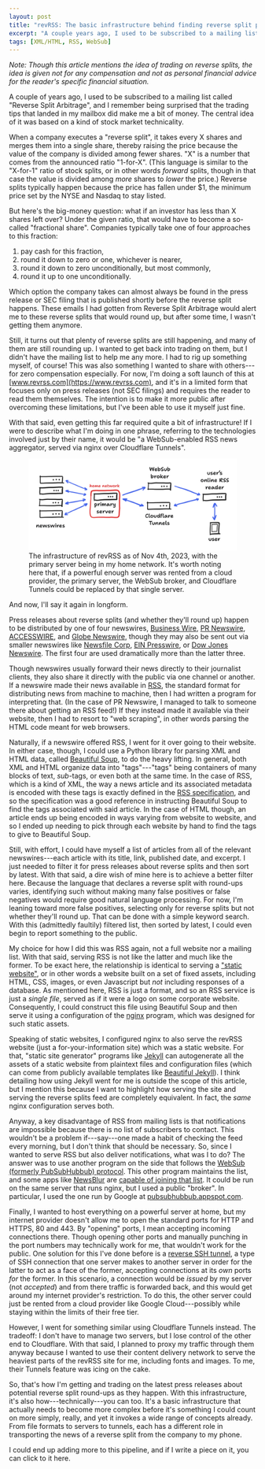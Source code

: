 ```yaml
---
layout: post
title: "revRSS: The basic infrastructure behind finding reverse split press releases and trading on them"
excerpt: "A couple years ago, I used to be subscribed to a mailing list called \"Reverse Split Arbitrage\", and I remember being surprised that the trading tips that landed in my inbox really did make me a bit of money. The central idea of it was based on a stock market technicality."
tags: [XML/HTML, RSS, WebSub]
---
```


*Note: Though this article mentions the idea of trading on reverse splits, the idea is given not for any compensation and not as personal financial advice for the reader's specific financial situation.*

A couple of years ago, I used to be subscribed to a mailing list called "Reverse Split Arbitrage", and I remember being surprised that the trading tips that landed in my mailbox did make me a bit of money. The central idea of it was based on a kind of stock market technicality.

When a company executes a "reverse split", it takes every X shares and merges them into a single share, thereby raising the price because the value of the company is divided among fewer shares. "X" is a number that comes from the announced ratio "1-for-X". (This language is similar to the "X-for-1" ratio of stock splits, or in other words *forward* splits, though in that case the value is divided among *more* shares to *lower* the price.) Reverse splits typically happen because the price has fallen under $1, the minimum price set by the NYSE and Nasdaq to stay listed.

But here's the big-money question: what if an investor has less than X shares left over? Under the given ratio, that would have to become a so-called "fractional share". Companies typically take one of four approaches to this fraction:

1. pay cash for this fraction, 
2. round it down to zero or one, whichever is nearer, 
3. round it down to zero unconditionally, but most commonly, 
4. round it up to one unconditionally.

Which option the company takes can almost always be found in the press release or SEC filing that is published shortly before the reverse split happens. These emails I had gotten from Reverse Split Arbitrage would alert me to these reverse splits that would round up, but after some time, I wasn't getting them anymore.

Still, it turns out that plenty of reverse splits are still happening, and many of them are still rounding up. I wanted to get back into trading on them, but I didn't have the mailing list to help me any more. I had to rig up something myself, of course! This was also something I wanted to share with others---for zero compensation especially. For now, I'm doing a soft launch of this at [www.revrss.com](https://www.revrss.com), and it's in a limited form that focuses only on press releases (not SEC filings) and requires the reader to read them themselves. The intention is to make it more public after overcoming these limitations, but I've been able to use it myself just fine.

With that said, even getting this far required quite a bit of infrastructure! If I were to describe what I'm doing in one phrase, referring to the technologies involved just by their name, it would be "a WebSub-enabled RSS news aggregator, served via nginx over Cloudflare Tunnels".

<figure>
<img src="/images/2023-11-04/figure1.png" alt="diagram showing infrastructure of revRSS project as of Nov 4th, 2023, consisting of a primary server interacting with newswires and using Cloudflares Tunnels as its public face, while at the same time a user can be notified by their online RSS reader via a WebSub broker. primary server circled in red to show that it is within my home network"/>
<figcaption>The infrastructure of revRSS as of Nov 4th, 2023, with the primary server being in my home network. It's worth noting here that, if a powerful enough server was rented from a cloud provider, the primary server, the WebSub broker, and Cloudflare Tunnels could be replaced by that single server.</figcaption>
</figure>

And now, I'll say it again in longform.

Press releases about reverse splits (and whether they'll round up) happen to be distributed by one of four newswires, [Business Wire](https://www.businesswire.com), [PR Newswire](https://www.prnewswire.com), [ACCESSWIRE](https://www.accesswire.com), and [Globe Newswire](https://www.globenewswire.com), though they may also be sent out via smaller newswires like [Newsfile Corp](https://www.newsfilecorp.com), [EIN Presswire](https://www.einpresswire.com), or [Dow Jones Newswire](https://www.dowjones.com/professional/newswires/). The first four are used dramatically more than the latter three.

Though newswires usually forward their news directly to their journalist clients, they also share it directly with the public via one channel or another. If a newswire made their news available in [RSS](https://en.wikipedia.org/wiki/RSS), the standard format for distributing news from machine to machine, then I had written a program for interpreting that. (In the case of PR Newswire, I managed to talk to someone there about getting an RSS feed!) If they instead made it available via their website, then I had to resort to "web scraping", in other words parsing the HTML code meant for web browsers.

Naturally, if a newswire offered RSS, I went for it over going to their website. In either case, though, I could use a Python library for parsing XML and HTML data, called [Beautiful Soup](https://www.crummy.com/software/BeautifulSoup/bs4/doc/), to do the heavy lifting. In general, both XML and HTML organize data into "tags"---"tags" being containers of many blocks of text, *sub*-tags, or even both at the same time. In the case of RSS, which is a kind of XML, the way a news article and its associated metadata is encoded with these tags is exactly defined in the [RSS specification](https://www.rssboard.org/rss-specification/), and so the specification was a good reference in instructing Beautiful Soup to find the tags associated with said article. In the case of HTML though, an article ends up being encoded in ways varying from website to website, and so I ended up needing to pick through each website by hand to find the tags to give to Beautiful Soup.

Still, with effort, I could have myself a list of articles from all of the relevant newswires---each article with its title, link, published date, and excerpt. I just needed to filter it for press releases about reverse splits and then sort by latest. With that said, a dire wish of mine here is to achieve a better filter here. Because the language that declares a reverse split with round-ups varies, identifying such without making many false positives or false negatives would require good natural language processing. For now, I'm leaning toward more false positives, selecting only for reverse splits but not whether they'll round up. That can be done with a simple keyword search. With this (admittedly faultily) filtered list, then sorted by latest, I could even begin to report something to the public.

My choice for how I did this was RSS again, not a full website nor a mailing list. With that said, serving RSS is not like the latter and much like the former. To be exact here, the relationship is identical to serving a ["static website"](https://en.wikipedia.org/wiki/Static_web_page), or in other words a website built on a set of fixed assets, including HTML, CSS, images, or even Javascript but *not* including responses of a database. As mentioned here, RSS is just a format, and so an RSS service is just a *single file*, served as if it were a logo on some corporate website. Consequently, I could construct this file using Beautiful Soup and then serve it using a configuration of the [nginx](https://en.wikipedia.org/wiki/Nginx) program, which was designed for such static assets.

Speaking of static websites, I configured nginx to also serve the revRSS website (just a for-your-information site) which was a static website. For that, "static site generator" programs like [Jekyll](https://jekyllrb.com) can autogenerate all the assets of a static website from plaintext files and configuration files (which can come from publicly available templates like [Beautiful Jekyll](https://beautifuljekyll.com)). I think detailing how using Jekyll went for me is outside the scope of this article, but I mention this because I want to highlight how serving the site and serving the reverse splits feed are completely equivalent. In fact, the *same* nginx configuration serves both.

Anyway, a key disadvantage of RSS from mailing lists is that notifications are impossible because there is no list of subscribers to contact. This wouldn't be a problem if---say---one made a habit of checking the feed every morning, but I don't think that should be necessary. So, since I wanted to serve RSS but also deliver notifications, what was I to do? The answer was to use another program on the side that follows the [WebSub (formerly PubSubHubbub) protocol](https://en.wikipedia.org/wiki/WebSub). This other program maintains the list, and some apps like [NewsBlur](https://en.wikipedia.org/wiki/NewsBlur) are [capable of joining that list](https://blog.newsblur.com/2012/04/02/building-real-time-feed-updates-for-newsblur/). It could be run on the same server that runs nginx, but I used a public "broker". In particular, I used the one run by Google at [pubsubhubbub.appspot.com](https://pubsubhubbub.appspot.com/).

Finally, I wanted to host everything on a powerful server at home, but my internet provider doesn't allow me to open the standard ports for HTTP and HTTPS, 80 and 443. By "opening" ports, I mean accepting incoming connections there. Though opening other ports and manually punching in the port numbers may technically work for me, that wouldn't work for the public. One solution for this I've done before is a [reverse SSH tunnel](https://unix.stackexchange.com/questions/46235/how-does-reverse-ssh-tunneling-work), a type of SSH connection that one server makes to another server in order for the latter to act as a face of the former, accepting connections at its *own* ports *for* the former. In this scenario, a connection would be *issued* by my server (not *accepted*) and from there traffic is forwarded back, and this would get around my internet provider's restriction. To do this, the other server could just be rented from a cloud provider like Google Cloud---possibly while staying within the limits of their free tier.

However, I went for something similar using Cloudflare Tunnels instead. The tradeoff: I don't have to manage two servers, but I lose control of the other end to Cloudflare. With that said, I planned to proxy my traffic through them anyway because I wanted to use their content delivery network to serve the heaviest parts of the revRSS site for me, including fonts and images. To me, their Tunnels feature was icing on the cake.

So, that's how I'm getting and trading on the latest press releases about potential reverse split round-ups as they happen. With this infrastructure, it's also how---technically---you can too. It's a basic infrastructure that actually needs to become more complex before it's something I could count on more simply, really, and yet it invokes a wide range of concepts already. From file formats to servers to tunnels, each has a different role in transporting the news of a reverse split from the company to my phone.

I could end up adding more to this pipeline, and if I write a piece on it, you can click to it here.
